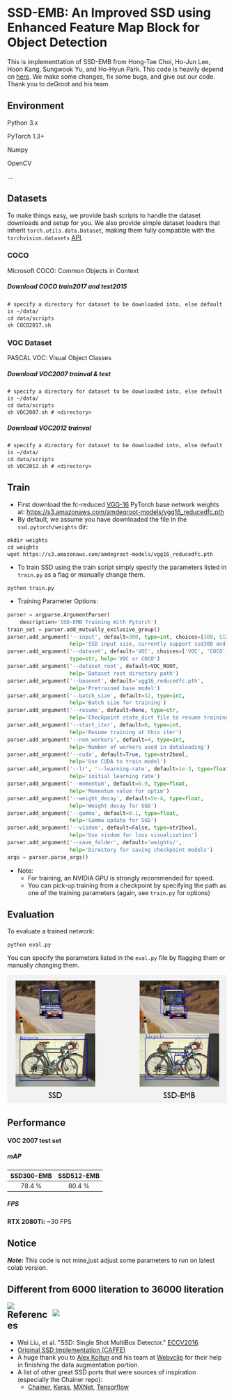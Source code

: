 # SSD-EMB: An Improved SSD using Enhanced Feature Map Block for Object Detection
This is implementtation of SSD-EMB from Hong-Tae Choi, Ho-Jun Lee, Hoon Kang, Sungwook Yu, and Ho-Hyun Park.
This code is heavily depend on [here](https://github.com/amdegroot/ssd.pytorch). We make some changes, fix some bugs, and give out our code.
Thank you to deGroot and his team.
## Environment
Python 3.x

PyTorch 1.3+

Numpy

OpenCV

...
## Datasets
To make things easy, we provide bash scripts to handle the dataset downloads and setup for you.  We also provide simple dataset loaders that inherit `torch.utils.data.Dataset`, making them fully compatible with the `torchvision.datasets` [API](http://pytorch.org/docs/torchvision/datasets.html).

### COCO
Microsoft COCO: Common Objects in Context

##### Download COCO train2017 and test2015
```Shell
# specify a directory for dataset to be downloaded into, else default is ~/data/
cd data/scripts
sh COCO2017.sh
```

### VOC Dataset
PASCAL VOC: Visual Object Classes

##### Download VOC2007 trainval & test
```Shell
# specify a directory for dataset to be downloaded into, else default is ~/data/
cd data/scripts
sh VOC2007.sh # <directory>
```

##### Download VOC2012 trainval
```Shell
# specify a directory for dataset to be downloaded into, else default is ~/data/
cd data/scripts
sh VOC2012.sh # <directory>
```
## Train
- First download the fc-reduced [VGG-16](https://arxiv.org/abs/1409.1556) PyTorch base network weights at: https://s3.amazonaws.com/amdegroot-models/vgg16_reducedfc.pth
- By default, we assume you have downloaded the file in the `ssd.pytorch/weights` dir:

```Shell
mkdir weights
cd weights
wget https://s3.amazonaws.com/amdegroot-models/vgg16_reducedfc.pth
```

- To train SSD using the train script simply specify the parameters listed in `train.py` as a flag or manually change them.

```Shell
python train.py
```

- Training Parameter Options: 

```Python
parser = argparse.ArgumentParser(
    description='SSD-EMB Training With Pytorch')
train_set = parser.add_mutually_exclusive_group()
parser.add_argument('--input', default=300, type=int, choices=[300, 512],
                    help='SSD input size, currently support ssd300 and ssd512')
parser.add_argument('--dataset', default='VOC', choices=['VOC', 'COCO'],
                    type=str, help='VOC or COCO')
parser.add_argument('--dataset_root', default=VOC_ROOT,
                    help='Dataset root directory path')
parser.add_argument('--basenet', default='vgg16_reducedfc.pth',
                    help='Pretrained base model')
parser.add_argument('--batch_size', default=32, type=int,
                    help='Batch size for training')
parser.add_argument('--resume', default=None, type=str,
                    help='Checkpoint state_dict file to resume training from')
parser.add_argument('--start_iter', default=0, type=int,
                    help='Resume training at this iter')
parser.add_argument('--num_workers', default=4, type=int,
                    help='Number of workers used in dataloading')
parser.add_argument('--cuda', default=True, type=str2bool,
                    help='Use CUDA to train model')
parser.add_argument('--lr', '--learning-rate', default=1e-3, type=float,
                    help='initial learning rate')
parser.add_argument('--momentum', default=0.9, type=float,
                    help='Momentum value for optim')
parser.add_argument('--weight_decay', default=5e-4, type=float,
                    help='Weight decay for SGD')
parser.add_argument('--gamma', default=0.1, type=float,
                    help='Gamma update for SGD')
parser.add_argument('--visdom', default=False, type=str2bool,
                    help='Use visdom for loss visualization')
parser.add_argument('--save_folder', default='weights/',
                    help='Directory for saving checkpoint models')
args = parser.parse_args()
```

- Note:
  * For training, an NVIDIA GPU is strongly recommended for speed.
  * You can pick-up training from a checkpoint by specifying the path as one of the training parameters (again, see `train.py` for options)

## Evaluation
To evaluate a trained network:

```Shell
python eval.py
```

You can specify the parameters listed in the `eval.py` file by flagging them or manually changing them.

<img src= "https://github.com/HTCho1/SSD-EMB.Pytorch/blob/main/doc/comparison_of_bboxes.PNG">


## Performance

#### VOC 2007 test set

##### mAP

| SSD300-EMB | SSD512-EMB |
|:-:|:-:|
| 78.4 % | 80.4 % |

##### FPS
**RTX 2080Ti:** ~30 FPS

## Notice
***Note:*** This code is not mine,just adjust some parameters to run on latest colab version.
## Different from 6000 literation to 36000 literation
<img align="left" src= "https://github.com/user-attachments/assets/d6a3dfca-2c57-46c7-a928-c3e759183910" width="400px">
<img align="right" src= "https://github.com/user-attachments/assets/0a1dae47-df41-4faa-8d90-3de55798ea54" width="400px">

## References
- Wei Liu, et al. "SSD: Single Shot MultiBox Detector." [ECCV2016]((http://arxiv.org/abs/1512.02325)).
- [Original SSD Implementation (CAFFE)](https://github.com/weiliu89/caffe/tree/ssd)
- A huge thank you to [Alex Koltun](https://github.com/alexkoltun) and his team at [Webyclip](http://www.webyclip.com) for their help in finishing the data augmentation portion.
- A list of other great SSD ports that were sources of inspiration (especially the Chainer repo):
  * [Chainer](https://github.com/Hakuyume/chainer-ssd), [Keras](https://github.com/rykov8/ssd_keras), [MXNet](https://github.com/zhreshold/mxnet-ssd), [Tensorflow](https://github.com/balancap/SSD-Tensorflow)
